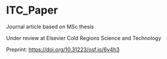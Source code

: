 # ITC_Paper
Journal article based on MSc thesis

Under review at Elsevier Cold Regions Science and Technology

Preprint: https://doi.org/10.31223/osf.io/6v4h3
